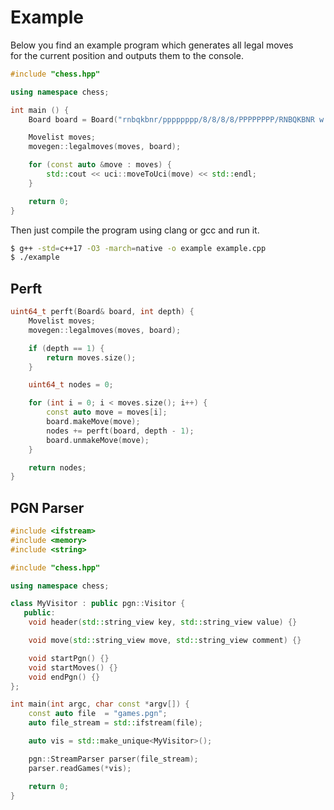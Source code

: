 # Example

Below you find an example program which generates all legal moves  
for the current position and outputs them to the console.

```cpp
#include "chess.hpp"

using namespace chess;

int main () {
    Board board = Board("rnbqkbnr/pppppppp/8/8/8/8/PPPPPPPP/RNBQKBNR w KQkq - 0 1");

    Movelist moves;
    movegen::legalmoves(moves, board);

    for (const auto &move : moves) {
        std::cout << uci::moveToUci(move) << std::endl;
    }

    return 0;
}

```

Then just compile the program using clang or gcc and run it.

```bash
$ g++ -std=c++17 -O3 -march=native -o example example.cpp
$ ./example
```

## Perft

```cpp
uint64_t perft(Board& board, int depth) {
    Movelist moves;
    movegen::legalmoves(moves, board);

    if (depth == 1) {
        return moves.size();
    }

    uint64_t nodes = 0;

    for (int i = 0; i < moves.size(); i++) {
        const auto move = moves[i];
        board.makeMove(move);
        nodes += perft(board, depth - 1);
        board.unmakeMove(move);
    }

    return nodes;
}
```

## PGN Parser

```cpp
#include <ifstream>
#include <memory>
#include <string>

#include "chess.hpp"

using namespace chess;

class MyVisitor : public pgn::Visitor {
   public:
    void header(std::string_view key, std::string_view value) {}

    void move(std::string_view move, std::string_view comment) {}

    void startPgn() {}
    void startMoves() {}
    void endPgn() {}
};

int main(int argc, char const *argv[]) {
    const auto file  = "games.pgn";
    auto file_stream = std::ifstream(file);

    auto vis = std::make_unique<MyVisitor>();

    pgn::StreamParser parser(file_stream);
    parser.readGames(*vis);

    return 0;
}
```
